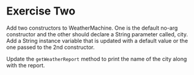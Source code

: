 # Exercise Two

Add two constructors to WeatherMachine. One is the default no-arg constructor and the other should declare a String parameter called, city. Add a String instance variable that is updated with a default value or the one passed to the 2nd constructor.

Update the `getWeatherReport` method to print the name of the city along with the report.